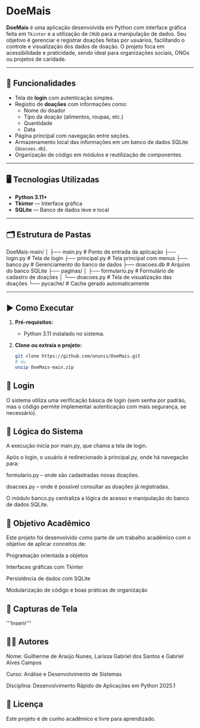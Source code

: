# DoeMais

**DoeMais** é uma aplicação desenvolvida em Python com interface gráfica feita em `Tkinter` e a utilização de `CRUD` para a manipulação de dados. Seu objetivo é gerenciar e registrar doações feitas por usuários, facilitando o controle e visualização dos dados de doação. O projeto foca em acessibilidade e praticidade, sendo ideal para organizações sociais, ONGs ou projetos de caridade.

---

## 📌 Funcionalidades

- Tela de **login** com autenticação simples.
- Registro de **doações** com informações como:
  - Nome do doador
  - Tipo da doação (alimentos, roupas, etc.)
  - Quantidade
  - Data
- Página principal com navegação entre seções.
- Armazenamento local das informações em um banco de dados SQLite (`doacoes.db`).
- Organização de código em módulos e reutilização de componentes.

---

## 🖥️ Tecnologias Utilizadas

- **Python 3.11+**
- **Tkinter** — Interface gráfica
- **SQLite** — Banco de dados leve e local

---

## 🗂️ Estrutura de Pastas

DoeMais-main/
│
├── main.py # Ponto de entrada da aplicação
├── login.py # Tela de login
├── principal.py # Tela principal com menus
├── banco.py # Gerenciamento do banco de dados
├── doacoes.db # Arquivo do banco SQLite
├── paginas/
│ ├── formulario.py # Formulário de cadastro de doações
│ └── doacoes.py # Tela de visualização das doações
└── pycache/ # Cache gerado automaticamente


---

## ▶️ Como Executar

1. **Pré-requisitos:**
   - Python 3.11 instalado no sistema.

2. **Clone ou extraia o projeto:**
   ```bash
   git clone https://github.com/onunis/DoeMais.git
   # ou
   unzip DoeMais-main.zip


## 🔐 Login
O sistema utiliza uma verificação básica de login (sem senha por padrão, mas o código permite implementar autenticação com mais segurança, se necessário).

## 🧠 Lógica do Sistema
A execução inicia por main.py, que chama a tela de login.

Após o login, o usuário é redirecionado à principal.py, onde há navegação para:

formulario.py – onde são cadastradas novas doações.

doacoes.py – onde é possível consultar as doações já registradas.

O módulo banco.py centraliza a lógica de acesso e manipulação do banco de dados SQLite.

## 🎯 Objetivo Acadêmico
Este projeto foi desenvolvido como parte de um trabalho acadêmico com o objetivo de aplicar conceitos de:

Programação orientada a objetos

Interfaces gráficas com Tkinter

Persistência de dados com SQLite

Modularização de código e boas práticas de organização

## 📸 Capturas de Tela
'''Inserir'''

## 👨‍💻 Autores
Nome: Guilherme de Araújo Nunes, Larissa Gabriel dos Santos e Gabriel Alves Campos

Curso: Análise e Desenvolvimento de Sistemas

Disciplina: Desenvolvimento Rápido de Aplicações em Python 2025.1

## 📄 Licença
Este projeto é de cunho acadêmico e livre para aprendizado.
